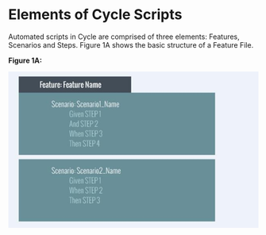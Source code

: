 # Elements of Cycle Scripts

Automated scripts in Cycle are comprised of three elements: Features, Scenarios and Steps. 
Figure 1A shows the basic structure of a Feature File.

**Figure 1A:**

![](figure1a.jpg)

